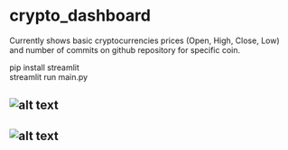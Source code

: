 # crypto_dashboard

Currently shows basic cryptocurrencies prices (Open, High, Close, Low) and number of commits on github repository for specific coin.  


pip install streamlit  
streamlit run main.py

![alt text](https://i.ibb.co/d4Fyzk2/1.png)
-----------------------------------------------
![alt text](https://i.ibb.co/X8TCxgp/2.png)
-----------------------------------------------

